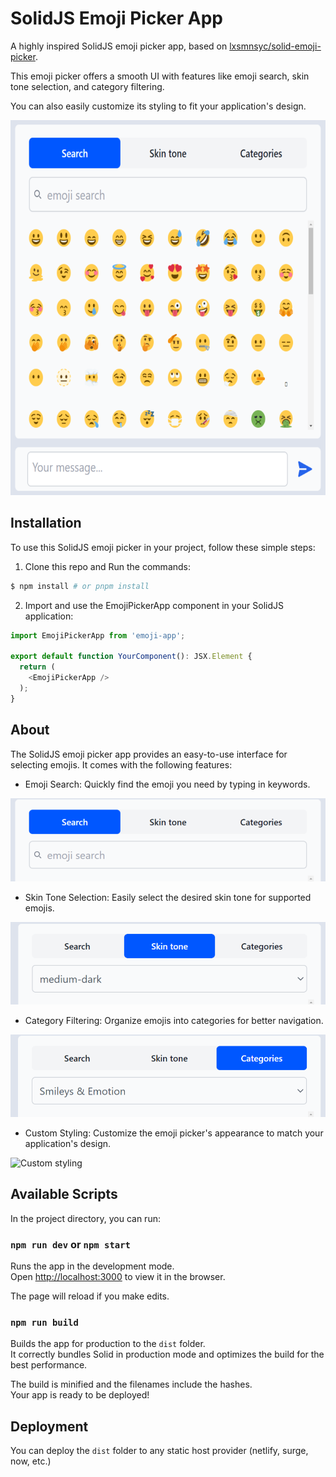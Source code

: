 # SolidJS Emoji Picker App

A highly inspired SolidJS emoji picker app, based on [lxsmnsyc/solid-emoji-picker](https://github.com/lxsmnsyc/solid-emoji-picker). 

This emoji picker offers a smooth UI with features like emoji search, skin tone selection, and category filtering. 

You can also easily customize its styling to fit your application's design.

<img src="./github/images/app.png" alt="UI Image" height="600">


## Installation

To use this SolidJS emoji picker in your project, follow these simple steps:

1. Clone this repo and Run the commands:

```bash
$ npm install # or pnpm install 

```

2. Import and use the EmojiPickerApp component in your SolidJS application:

```javascript
import EmojiPickerApp from 'emoji-app';

export default function YourComponent(): JSX.Element {
  return (
    <EmojiPickerApp />
  );
}
```

## About

The SolidJS emoji picker app provides an easy-to-use interface for selecting emojis. It comes with the following features:


- Emoji Search: Quickly find the emoji you need by typing in keywords.

![Local Image](./github/images/SearchBar.png)

- Skin Tone Selection: Easily select the desired skin tone for supported emojis.

![Local Image](./github/images/SkinTone.png)

- Category Filtering: Organize emojis into categories for better navigation.

![Local Image](./github/images/Categories.png)

- Custom Styling: Customize the emoji picker's appearance to match your application's design.

<img src="https://img-c.udemycdn.com/course/750x422/3085050_25a4_4.jpg" alt="Custom styling" height="200">


## Available Scripts

In the project directory, you can run:

### `npm run dev` or `npm start`

Runs the app in the development mode.<br>
Open [http://localhost:3000](http://localhost:3000) to view it in the browser.

The page will reload if you make edits.<br>

### `npm run build`

Builds the app for production to the `dist` folder.<br>
It correctly bundles Solid in production mode and optimizes the build for the best performance.

The build is minified and the filenames include the hashes.<br>
Your app is ready to be deployed!

## Deployment

You can deploy the `dist` folder to any static host provider (netlify, surge, now, etc.)
